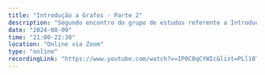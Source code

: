 ```yaml
---
title: "Introdução a Grafos - Parte 2"
description: "Segundo encontro do grupo de estudos referente a Introdução a grafos. Uma live sobre estrutura de dados e algorítimos, onde vamos explorar o mundo dos grafos."
date: "2024-08-09"
time: "21:00-22:30"
location: "Online via Zoom"
type: "online"
recordingLink: "https://www.youtube.com/watch?v=IP0C0qCYWIc&list=PLl10TyPY67Jgbh4QdRlRKr-7PjB9i5hWg"
---
```

